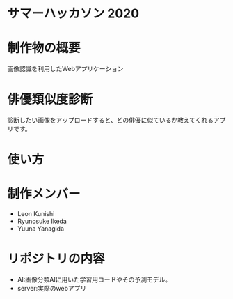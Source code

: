 # サマーハッカソン 2020 
# 制作物の概要
画像認識を利用したWebアプリケーション

# 俳優類似度診断
診断したい画像をアップロードすると、どの俳優に似ているか教えてくれるアプリです。
# 使い方
# 制作メンバー
 - Leon Kunishi
 - Ryunosuke Ikeda
 - Yuuna Yanagida

# リポジトリの内容
 - AI:画像分類AIに用いた学習用コードやその予測モデル。
 - server:実際のwebアプリ
